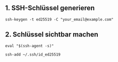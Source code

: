 ## 1. SSH-Schlüssel generieren
`ssh-keygen -t ed25519 -C "your_email@example.com"`

## 2. Schlüssel sichtbar machen
`eval "$(ssh-agent -s)"`

`ssh-add ~/.ssh/id_ed25519`
